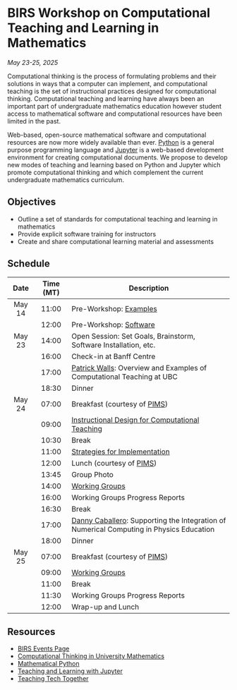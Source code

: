 # BIRS Workshop on Computational Teaching and Learning in Mathematics

*May 23-25, 2025*

Computational thinking is the process of formulating problems and their solutions in ways that a computer can implement, and computational teaching is the set of instructional practices designed for computational thinking. Computational teaching and learning have always been an important part of undergraduate mathematics education however student access to mathematical software and computational resources have been limited in the past.

Web-based, open-source mathematical software and computational resources are now more widely available than ever. [Python](https://python.org) is a general purpose programming language and [Jupyter](https://jupyter.org) is a web-based development environment for creating computational documents. We propose to develop new modes of teaching and learning based on Python and Jupyter which promote computational thinking and which complement the current undergraduate mathematics curriculum.

## Objectives

* Outline a set of standards for computational teaching and learning in mathematics
* Provide explicit software training for instructors
* Create and share computational learning material and assessments

## Schedule

| Date | Time (MT) | Description |
| :---: | :---: | --- |
| May 14 | 11:00 | Pre-Workshop: [Examples](examples.md) |
|        | 12:00 | Pre-Workshop: [Software](software.md) |
| May 23 | 14:00 | Open Session: Set Goals, Brainstorm, Software Installation, etc. |
|        | 16:00 | Check-in at Banff Centre |
|        | 17:00 | [Patrick Walls](https://patrickwalls.github.io): Overview and Examples of Computational Teaching at UBC |
|        | 18:30 | Dinner |
| May 24 | 07:00 | Breakfast (courtesy of [PIMS](https://www.pims.math.ca)) |
|        | 09:00 | [Instructional Design for Computational Teaching](design.md) |
|        | 10:30 | Break |
|        | 11:00 | [Strategies for Implementation](implementation) |
|        | 12:00 | Lunch (courtesy of [PIMS](https://www.pims.math.ca)) |
|        | 13:45 | Group Photo |
|        | 14:00 | [Working Groups](groups.md) |
|        | 16:00 | Working Groups Progress Reports |
|        | 16:30 | Break |
|        | 17:00 | [Danny Caballero](https://dannycaballero.info): Supporting the Integration of Numerical Computing in Physics Education |
|        | 18:00 | Dinner |
| May 25 | 07:00 | Breakfast (courtesy of [PIMS](https://www.pims.math.ca)) |
|        | 09:00 | [Working Groups](groups.md) |
|        | 11:00 | Break |
|        | 11:30 | Working Groups Progress Reports |
|        | 12:00 | Wrap-up and Lunch |

## Resources

* [BIRS Events Page](https://www.birs.ca/events/2025/2-day-workshops/25w2027)
* [Computational Thinking in University Mathematics](https://ctuniversitymath.ca)
* [Mathematical Python](https://patrickwalls.github.io/mathematicalpython/)
* [Teaching and Learning with Jupyter](https://jupyter4edu.github.io/jupyter-edu-book/)
* [Teaching Tech Together](https://teachtogether.tech/en/index.html)